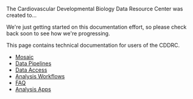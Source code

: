 The Cardiovascular Developmental Biology Data Resource Center was created to...

We're just getting started on this documentation effort, so please check back soon to see how we're progressing.

This page contains technical documentation for users of the CDDRC.

* [Mosaic](mosaic)
* [Data Pipelines](data_pipelines)
* [Data Access](data_access)
* [Analysis Workflows](analysis_workflows)
* [FAQ](faqs)
* [Analysis Apps](analysis_apps)


